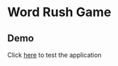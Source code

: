 # Word Rush Game

## Demo

Click [here](https://rosanunezrivera.github.io/fast-typing-game/) to test the application
